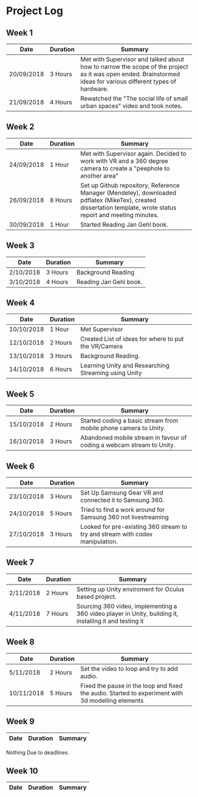 # Project Log

## Week 1

Date | Duration | Summary
------------ | ------------- | -------------
20/09/2018 | 3 Hours | Met with Supervisor and talked about how to narrow the scope of the project as it was open ended. Brainstormed ideas for various different types of hardware.
21/09/2018 | 4 Hours | Rewatched the "The social life of small urban spaces" video and took notes.

## Week 2

Date | Duration | Summary
------------ | ------------- | -------------
24/09/2018| 1 Hour | Met with Supervisor again. Decided to work with VR and a 360 degree camera to create a "peephole to another area"
26/09/2018 | 8 Hours | Set up Github repository, Reference Manager (Mendeley), downloaded pdflatex (MikeTex), created dissertation template, wrote status report and meeting minutes.
30/09/2018 | 1 Hour | Started Reading Jan Gehl book.

## Week 3

Date | Duration | Summary
------------ | ------------- | -------------
2/10/2018 | 3 Hours | Background Reading
3/10/2018 | 4 Hours | Reading Jan Gehl book.

## Week 4

Date | Duration | Summary
------------ | ------------- | -------------
10/10/2018 | 1 Hour | Met Supervisor
12/10/2018 | 2 Hours | Created List of ideas for where to put the VR/Camera
13/10/2018 | 3 Hours | Background Reading.
14/10/2018 | 6 Hours | Learning Unity and Researching Streaming using Unity

## Week 5

Date | Duration | Summary
------------ | ------------- | -------------
15/10/2018 | 2 Hours | Started coding a basic stream from mobile phone camera to Unity.
16/10/2018 | 3 Hours | Abandoned mobile stream in favour of coding a webcam stream to Unity.


## Week 6

Date | Duration | Summary
------------ | ------------- | -------------
23/10/2018 | 3 Hours | Set Up Samsung Gear VR and connected it to Samsung 360.
24/10/2018 | 5 Hours | Tried to find a work around for Samsung 360 not livestreaming
27/10/2018 | 3 Hours | Looked for pre-existing 360 stream to try and stream with codex manipulation.

## Week 7

Date | Duration | Summary
------------ | ------------- | -------------
2/11/2018 | 2 Hours | Setting up Unity enviroment for Oculus based project.
4/11/2018 | 7 Hours | Sourcing 360 video, implementing a 360 video player in Unity, building it, installing it and testing it

## Week 8

Date | Duration | Summary
------------ | ------------- | -------------
5/11/2018 | 2 Hours | Set the video to loop and try to add audio.
10/11/2018 | 5 Hours | Fixed the pause in the loop and fixed the audio. Started to experiment with 3d modelling elements

## Week 9

Date | Duration | Summary
------------ | ------------- | -------------
Nothing Due to deadlines

## Week 10

Date | Duration | Summary
------------ | ------------- | -------------

